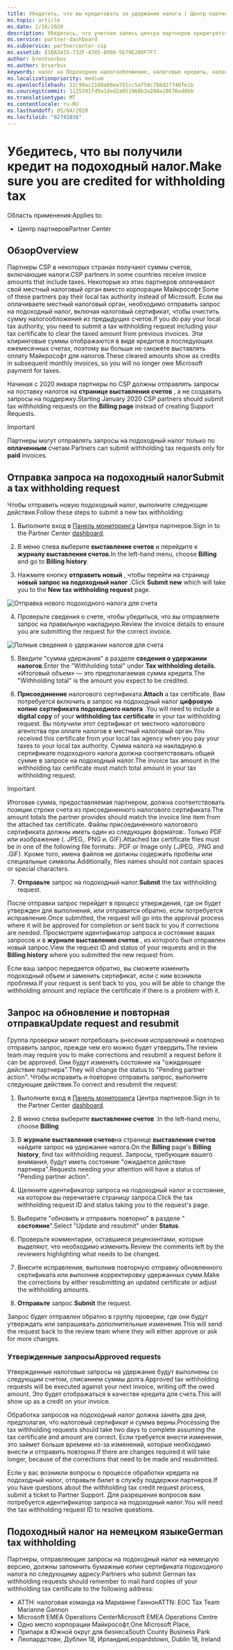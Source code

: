 ```yaml
---
title: Убедитесь, что вы кредитовать за удержание налога | Центр партнеров
ms.topic: article
ms.date: 2/16/2020
description: Убедитесь, что учетная запись центра партнеров кредитуется для подоходного налога, создав запрос на подоходный налог в центре партнеров.
ms.service: partner-dashboard
ms.subservice: partnercenter-csp
ms.assetid: E1BA3415-732F-4385-8996-5E79E200F7F7
author: brentserbus
ms.author: brserbus
keywords: налог на Подоходное налогообложение, налоговые кредиты, налоговый кредит для Германии, налоговые сертификаты
ms.localizationpriority: medium
ms.openlocfilehash: 52c99ac2189a00ea781cc5a758c7b8d27740fe1b
ms.sourcegitcommit: 1125391fd9a1ded2a051968b3a280a10676ed8bb
ms.translationtype: MT
ms.contentlocale: ru-RU
ms.lasthandoff: 05/04/2020
ms.locfileid: "82741038"
---
```

# <a name="make-sure-you-are-credited-for-withholding-tax"></a><span data-ttu-id="7048c-104">Убедитесь, что вы получили кредит на подоходный налог.</span><span class="sxs-lookup"><span data-stu-id="7048c-104">Make sure you are credited for withholding tax</span></span>

<span data-ttu-id="7048c-105">Область применения:</span><span class="sxs-lookup"><span data-stu-id="7048c-105">Applies to:</span></span>

- <span data-ttu-id="7048c-106">Центр партнеров</span><span class="sxs-lookup"><span data-stu-id="7048c-106">Partner Center</span></span>

## <a name="overview"></a><span data-ttu-id="7048c-107">Обзор</span><span class="sxs-lookup"><span data-stu-id="7048c-107">Overview</span></span>

<span data-ttu-id="7048c-108">Партнеры CSP в некоторых странах получают суммы счетов, включающие налоги.</span><span class="sxs-lookup"><span data-stu-id="7048c-108">CSP partners in some countries receive invoice amounts that include taxes.</span></span> <span data-ttu-id="7048c-109">Некоторые из этих партнеров оплачивают свой местный налоговый орган вместо корпорации Майкрософт.</span><span class="sxs-lookup"><span data-stu-id="7048c-109">Some of these partners pay their local tax authority instead of Microsoft.</span></span> <span data-ttu-id="7048c-110">Если вы оплачиваете местный налоговый орган, необходимо отправить запрос на подоходный налог, включая налоговый сертификат, чтобы очистить сумму налогообложения из предыдущих счетов.</span><span class="sxs-lookup"><span data-stu-id="7048c-110">If you do pay your local tax authority, you  need to submit a tax withholding request including your tax certificate to clear the taxed amount from previous invoices.</span></span> <span data-ttu-id="7048c-111">Эти клиринговые суммы отображаются в виде кредитов в последующих ежемесячных счетах, поэтому вы больше не сможете выставлять оплату Майкрософт для налогов.</span><span class="sxs-lookup"><span data-stu-id="7048c-111">These cleared amounts show as credits in subsequent monthly invoices, so you will no longer owe Microsoft payment for taxes.</span></span>

<span data-ttu-id="7048c-112">Начиная с 2020 января партнеры по CSP должны отправлять запросы на поставку налогов на **странице выставления счетов** , а не создавать запросы на поддержку.</span><span class="sxs-lookup"><span data-stu-id="7048c-112">Starting January 2020 CSP partners should submit tax withholding requests on the **Billing page** instead of creating Support Requests.</span></span> 

> [!IMPORTANT]
> <span data-ttu-id="7048c-113">Партнеры могут отправлять запросы на подоходный налог только по **оплаченным** счетам.</span><span class="sxs-lookup"><span data-stu-id="7048c-113">Partners can submit withholding tax requests only for **paid** invoices.</span></span>

## <a name="submit-a-tax-withholding-request"></a><span data-ttu-id="7048c-114">Отправка запроса на подоходный налог</span><span class="sxs-lookup"><span data-stu-id="7048c-114">Submit a tax withholding request</span></span>

<span data-ttu-id="7048c-115">Чтобы отправить новую подоходный налог, выполните следующие действия.</span><span class="sxs-lookup"><span data-stu-id="7048c-115">Follow these steps to submit a new tax withholding:</span></span>

1. <span data-ttu-id="7048c-116">Выполните вход в [Панель мониторинга](https://partner.microsoft.com/dashboard/home) Центра партнеров.</span><span class="sxs-lookup"><span data-stu-id="7048c-116">Sign in to the Partner Center [dashboard](https://partner.microsoft.com/dashboard/home).</span></span>

2. <span data-ttu-id="7048c-117">В меню слева выберите **выставление счетов** и перейдите к **журналу выставления счетов**.</span><span class="sxs-lookup"><span data-stu-id="7048c-117">In the left-hand menu, choose **Billing** and go to **Billing history**.</span></span>

3. <span data-ttu-id="7048c-118">Нажмите кнопку **отправить новый** , чтобы перейти на страницу **новый запрос на подоходный налог** .</span><span class="sxs-lookup"><span data-stu-id="7048c-118">Click **Submit new** which will take you to the **New tax withholding request** page.</span></span>

![Отправка нового подоходного налога для счета](images/wht1.png)

4. <span data-ttu-id="7048c-120">Проверьте сведения о счете, чтобы убедиться, что вы отправляете запрос на правильную накладную.</span><span class="sxs-lookup"><span data-stu-id="7048c-120">Review the invoice details to ensure you are submitting the request for the correct invoice.</span></span>

![Полные сведения о удержании налогов для счета](images/wht2.png)

5. <span data-ttu-id="7048c-122">Введите "сумма удержания" в разделе **сведения о удержании налогов**.</span><span class="sxs-lookup"><span data-stu-id="7048c-122">Enter the "Withholding total" under **Tax withholding details**.</span></span> <span data-ttu-id="7048c-123">«Итоговый объем» — это предполагаемая сумма кредита.</span><span class="sxs-lookup"><span data-stu-id="7048c-123">The "Withholding total" is the amount you expect to be credited.</span></span>

6. <span data-ttu-id="7048c-124">**Присоединение** налогового сертификата.</span><span class="sxs-lookup"><span data-stu-id="7048c-124">**Attach** a tax certificate.</span></span> <span data-ttu-id="7048c-125">Вам потребуется включить в запрос на подоходный налог **цифровую копию** **сертификата подоходного налога** .</span><span class="sxs-lookup"><span data-stu-id="7048c-125">You will need to include a **digital copy** of your **withholding tax certificate** in your tax withholding request.</span></span> <span data-ttu-id="7048c-126">Вы получили этот сертификат от местного налогового агентства при оплате налогов в местный налоговый орган.</span><span class="sxs-lookup"><span data-stu-id="7048c-126">You received this certificate from your local tax agency when you pay your taxes to your local tax authority.</span></span> <span data-ttu-id="7048c-127">Сумма налога на накладную в сертификате подоходного налога должна соответствовать общей сумме в запросе на подоходный налог.</span><span class="sxs-lookup"><span data-stu-id="7048c-127">The invoice tax amount in the withholding tax certificate must match total amount in your tax withholding request.</span></span> 

> [!IMPORTANT]
> <span data-ttu-id="7048c-128">Итоговая сумма, предоставляемая партнером, должна соответствовать позиции строки счета из присоединенного налогового сертификата.</span><span class="sxs-lookup"><span data-stu-id="7048c-128">The amount totals the partner provides should match the invoice line item from the attached tax certificate.</span></span> <span data-ttu-id="7048c-129">Файлы присоединенного налогового сертификата должны иметь один из следующих форматов:. Только PDF или изображение (. JPEG,. PNG и. GIF).</span><span class="sxs-lookup"><span data-stu-id="7048c-129">Attached tax certificate files must be in one of the following file formats: .PDF or Image only (.JPEG, .PNG and .GIF).</span></span> <span data-ttu-id="7048c-130">Кроме того, имена файлов не должны содержать пробелы или специальные символы.</span><span class="sxs-lookup"><span data-stu-id="7048c-130">Additionally, files names should not contain spaces or special characters.</span></span>

7. <span data-ttu-id="7048c-131">**Отправьте** запрос на подоходный налог.</span><span class="sxs-lookup"><span data-stu-id="7048c-131">**Submit** the tax withholding request.</span></span>

<span data-ttu-id="7048c-132">После отправки запрос перейдет в процесс утверждения, где он будет утвержден для выполнения, или отправится обратно, если потребуется исправление.</span><span class="sxs-lookup"><span data-stu-id="7048c-132">Once submitted, the request will go into the approval process where it will be approved for completion or sent back to you if corrections are needed.</span></span> <span data-ttu-id="7048c-133">Просмотрите идентификатор запроса и состояние ваших запросов и в **журнале выставления счетов** , из которого был отправлен новый запрос.</span><span class="sxs-lookup"><span data-stu-id="7048c-133">View the request ID and status of your requests and  in the **Billing history** where you submitted the new request from.</span></span> 

<span data-ttu-id="7048c-134">Если ваш запрос передается обратно, вы сможете изменить подоходный объем и заменить сертификат, если с ним возникла проблема.</span><span class="sxs-lookup"><span data-stu-id="7048c-134">If your request is sent back to you, you will be able to change the withholding amount and replace the certificate if there is a problem with it.</span></span> 

## <a name="update-request-and-resubmit"></a><span data-ttu-id="7048c-135">Запрос на обновление и повторная отправка</span><span class="sxs-lookup"><span data-stu-id="7048c-135">Update request and resubmit</span></span>

<span data-ttu-id="7048c-136">Группа проверки может потребовать внесения исправлений и повторно отправить запрос, прежде чем его можно будет утвердить.</span><span class="sxs-lookup"><span data-stu-id="7048c-136">The review team may require you to make corrections and resubmit a request before it can be approved.</span></span> <span data-ttu-id="7048c-137">Они будут изменять состояние на "ожидающее действие партнера".</span><span class="sxs-lookup"><span data-stu-id="7048c-137">They will change the status to "Pending partner action".</span></span> <span data-ttu-id="7048c-138">Чтобы исправить и повторно отправить запрос, выполните следующие действия.</span><span class="sxs-lookup"><span data-stu-id="7048c-138">To correct and resubmit the request:</span></span>
 
1. <span data-ttu-id="7048c-139">Выполните вход в [Панель мониторинга](https://partner.microsoft.com/dashboard/home) Центра партнеров.</span><span class="sxs-lookup"><span data-stu-id="7048c-139">Sign in to the Partner Center [dashboard](https://partner.microsoft.com/dashboard/home).</span></span>

2. <span data-ttu-id="7048c-140">В меню слева выберите **выставление счетов** .</span><span class="sxs-lookup"><span data-stu-id="7048c-140">In the left-hand menu, choose **Billing**</span></span>

3. <span data-ttu-id="7048c-141">В **журнале выставления счетов**на странице **выставления счетов** найдите запрос на удержание налога.</span><span class="sxs-lookup"><span data-stu-id="7048c-141">On the **Billing** page's **Billing history**, find tax withholding request.</span></span> <span data-ttu-id="7048c-142">Запросы, требующие вашего внимания, будут иметь состояние "ожидается действие партнера".</span><span class="sxs-lookup"><span data-stu-id="7048c-142">Requests needing your attention will have a status of "Pending partner action".</span></span>

4. <span data-ttu-id="7048c-143">Щелкните идентификатор запроса на подоходный налог и состояние, на котором вы перечитаете страницу запроса.</span><span class="sxs-lookup"><span data-stu-id="7048c-143">Click the tax withholding request ID and status taking you to the request's page.</span></span>

5. <span data-ttu-id="7048c-144">Выберите "обновить и отправить повторно" в разделе " **состояние**".</span><span class="sxs-lookup"><span data-stu-id="7048c-144">Select "Update and resubmit" under **Status**.</span></span>

6. <span data-ttu-id="7048c-145">Проверьте комментарии, оставшиеся рецензентами, которые выделяют, что необходимо изменить.</span><span class="sxs-lookup"><span data-stu-id="7048c-145">Review the comments left by the reviewers highlighting what needs to be changed.</span></span>

7. <span data-ttu-id="7048c-146">Внесите исправления, выполнив повторную отправку обновленного сертификата или выполнив корректировку удержанных сумм.</span><span class="sxs-lookup"><span data-stu-id="7048c-146">Make the corrections by either resubmitting an updated certificate or adjust the withholding amounts.</span></span>

8. <span data-ttu-id="7048c-147">**Отправьте** запрос.</span><span class="sxs-lookup"><span data-stu-id="7048c-147">**Submit** the request.</span></span> 

<span data-ttu-id="7048c-148">Запрос будет отправлен обратно в группу проверки, где они будут утверждать или запрашивать дополнительные изменения.</span><span class="sxs-lookup"><span data-stu-id="7048c-148">This will send the request back to the review team where they will either approve or ask for more changes.</span></span>
 
### <a name="approved-requests"></a><span data-ttu-id="7048c-149">Утвержденные запросы</span><span class="sxs-lookup"><span data-stu-id="7048c-149">Approved requests</span></span>

<span data-ttu-id="7048c-150">Утвержденные налоговые запросы на удержание будут выполнены со следующим счетом, списанием суммы долга.</span><span class="sxs-lookup"><span data-stu-id="7048c-150">Approved tax withholding requests will be executed against your next invoice, writing off the owed amount.</span></span> <span data-ttu-id="7048c-151">Это будет отображаться в качестве кредита для счета.</span><span class="sxs-lookup"><span data-stu-id="7048c-151">This will show up as a credit on your invoice.</span></span> 

<span data-ttu-id="7048c-152">Обработка запросов на подоходный налог должна занять два дня, предполагая, что налоговый сертификат и сумма верны.</span><span class="sxs-lookup"><span data-stu-id="7048c-152">Processing the tax withholding requests should take two days to complete assuming the tax certificate and amount are correct.</span></span> <span data-ttu-id="7048c-153">Если требуется внести изменения, это займет больше времени из-за изменений, которые необходимо внести и отправить повторно.</span><span class="sxs-lookup"><span data-stu-id="7048c-153">If there are changes required it will take longer, because of the corrections that need to be made and resubmitted.</span></span>
 
<span data-ttu-id="7048c-154">Если у вас возникли вопросы о процессе обработки кредита на подоходный налог, отправьте билет в службу поддержки партнеров.</span><span class="sxs-lookup"><span data-stu-id="7048c-154">If you have questions about the withholding tax credit request process, submit a ticket to Partner Support.</span></span> <span data-ttu-id="7048c-155">Для разрешения вопросов вам потребуется идентификатор запроса на подоходный налог.</span><span class="sxs-lookup"><span data-stu-id="7048c-155">You will need the tax withholding request ID to resolve questions.</span></span>

## <a name="german-tax-withholding"></a><span data-ttu-id="7048c-156">Подоходный налог на немецком языке</span><span class="sxs-lookup"><span data-stu-id="7048c-156">German tax withholding</span></span>

<span data-ttu-id="7048c-157">Партнеры, отправляющие запросы на подоходный налог на немецкую версию, должны запомнить бумажные копии сертификата подоходного налога по следующему адресу:</span><span class="sxs-lookup"><span data-stu-id="7048c-157">Partners who submit German tax withholding requests should remember to mail hard copies of your withholding tax certificate to the following address:</span></span> 

- <span data-ttu-id="7048c-158">АТТН: налоговая команда на Марианне Ганнон</span><span class="sxs-lookup"><span data-stu-id="7048c-158">ATTN: EOC Tax Team Marianne Gannon</span></span>
- <span data-ttu-id="7048c-159">Microsoft EMEA Operations Center</span><span class="sxs-lookup"><span data-stu-id="7048c-159">Microsoft EMEA Operations Centre</span></span>
- <span data-ttu-id="7048c-160">Одно место корпорации Майкрософт,</span><span class="sxs-lookup"><span data-stu-id="7048c-160">One Microsoft Place,</span></span>
- <span data-ttu-id="7048c-161">Припарк в Южной округ для бизнеса</span><span class="sxs-lookup"><span data-stu-id="7048c-161">South County Business Park</span></span>
- <span data-ttu-id="7048c-162">Леопардстовн, Дублин 18, Ирландия</span><span class="sxs-lookup"><span data-stu-id="7048c-162">Leopardstown, Dublin 18, Ireland</span></span>


